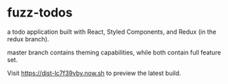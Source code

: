 # fuzz-todos
a todo application built with React, Styled Components, and Redux (in the redux branch).

master branch contains theming capabilities, while both contain full feature set.

Visit https://dist-lc7f39vby.now.sh to preview the latest build.